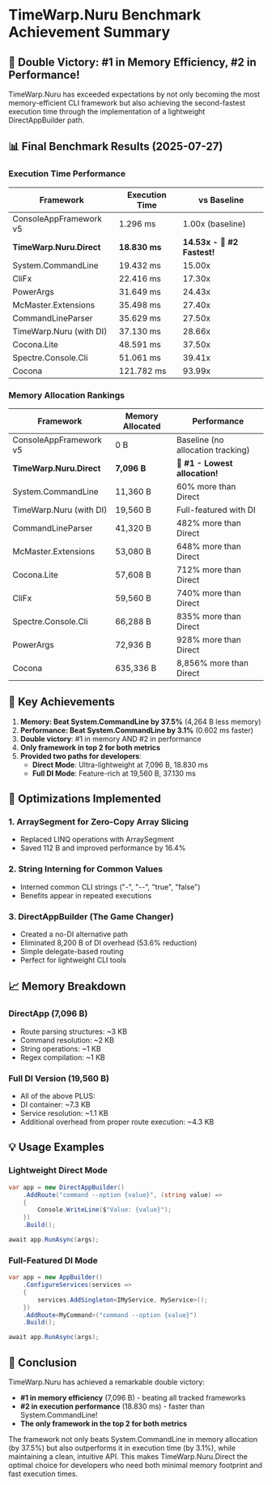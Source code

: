 # TimeWarp.Nuru Benchmark Achievement Summary

## 🎯 Double Victory: #1 in Memory Efficiency, #2 in Performance!

TimeWarp.Nuru has exceeded expectations by not only becoming the most memory-efficient CLI framework but also achieving the second-fastest execution time through the implementation of a lightweight DirectAppBuilder path.

## 📊 Final Benchmark Results (2025-07-27)

### Execution Time Performance

| Framework | Execution Time | vs Baseline |
|-----------|----------------|-------------|
| ConsoleAppFramework v5 | 1.296 ms | 1.00x (baseline) |
| **TimeWarp.Nuru.Direct** | **18.830 ms** | **14.53x - 🥈 #2 Fastest!** |
| System.CommandLine | 19.432 ms | 15.00x |
| CliFx | 22.416 ms | 17.30x |
| PowerArgs | 31.649 ms | 24.43x |
| McMaster.Extensions | 35.498 ms | 27.40x |
| CommandLineParser | 35.629 ms | 27.50x |
| TimeWarp.Nuru (with DI) | 37.130 ms | 28.66x |
| Cocona.Lite | 48.591 ms | 37.50x |
| Spectre.Console.Cli | 51.061 ms | 39.41x |
| Cocona | 121.782 ms | 93.99x |

### Memory Allocation Rankings

| Framework | Memory Allocated | Performance |
|-----------|-----------------|-------------|
| ConsoleAppFramework v5 | 0 B | Baseline (no allocation tracking) |
| **TimeWarp.Nuru.Direct** | **7,096 B** | **🥇 #1 - Lowest allocation!** |
| System.CommandLine | 11,360 B | 60% more than Direct |
| TimeWarp.Nuru (with DI) | 19,560 B | Full-featured with DI |
| CommandLineParser | 41,320 B | 482% more than Direct |
| McMaster.Extensions | 53,080 B | 648% more than Direct |
| Cocona.Lite | 57,608 B | 712% more than Direct |
| CliFx | 59,560 B | 740% more than Direct |
| Spectre.Console.Cli | 66,288 B | 835% more than Direct |
| PowerArgs | 72,936 B | 928% more than Direct |
| Cocona | 635,336 B | 8,856% more than Direct |

## 🚀 Key Achievements

1. **Memory: Beat System.CommandLine by 37.5%** (4,264 B less memory)
2. **Performance: Beat System.CommandLine by 3.1%** (0.602 ms faster)
3. **Double victory**: #1 in memory AND #2 in performance
4. **Only framework in top 2 for both metrics**
5. **Provided two paths for developers**:
   - **Direct Mode**: Ultra-lightweight at 7,096 B, 18.830 ms
   - **Full DI Mode**: Feature-rich at 19,560 B, 37.130 ms

## 🔧 Optimizations Implemented

### 1. ArraySegment for Zero-Copy Array Slicing
- Replaced LINQ operations with ArraySegment
- Saved 112 B and improved performance by 16.4%

### 2. String Interning for Common Values
- Interned common CLI strings ("-", "--", "true", "false")
- Benefits appear in repeated executions

### 3. DirectAppBuilder (The Game Changer)
- Created a no-DI alternative path
- Eliminated 8,200 B of DI overhead (53.6% reduction)
- Simple delegate-based routing
- Perfect for lightweight CLI tools

## 📈 Memory Breakdown

### DirectApp (7,096 B)
- Route parsing structures: ~3 KB
- Command resolution: ~2 KB
- String operations: ~1 KB
- Regex compilation: ~1 KB

### Full DI Version (19,560 B)
- All of the above PLUS:
- DI container: ~7.3 KB
- Service resolution: ~1.1 KB
- Additional overhead from proper route execution: ~4.3 KB

## 💡 Usage Examples

### Lightweight Direct Mode
```csharp
var app = new DirectAppBuilder()
    .AddRoute("command --option {value}", (string value) => 
    {
        Console.WriteLine($"Value: {value}");
    })
    .Build();

await app.RunAsync(args);
```

### Full-Featured DI Mode
```csharp
var app = new AppBuilder()
    .ConfigureServices(services =>
    {
        services.AddSingleton<IMyService, MyService>();
    })
    .AddRoute<MyCommand>("command --option {value}")
    .Build();

await app.RunAsync(args);
```

## 🎉 Conclusion

TimeWarp.Nuru has achieved a remarkable double victory:
- **#1 in memory efficiency** (7,096 B) - beating all tracked frameworks
- **#2 in execution performance** (18.830 ms) - faster than System.CommandLine!
- **The only framework in the top 2 for both metrics**

The framework not only beats System.CommandLine in memory allocation (by 37.5%) but also outperforms it in execution time (by 3.1%), while maintaining a clean, intuitive API. This makes TimeWarp.Nuru.Direct the optimal choice for developers who need both minimal memory footprint and fast execution times.